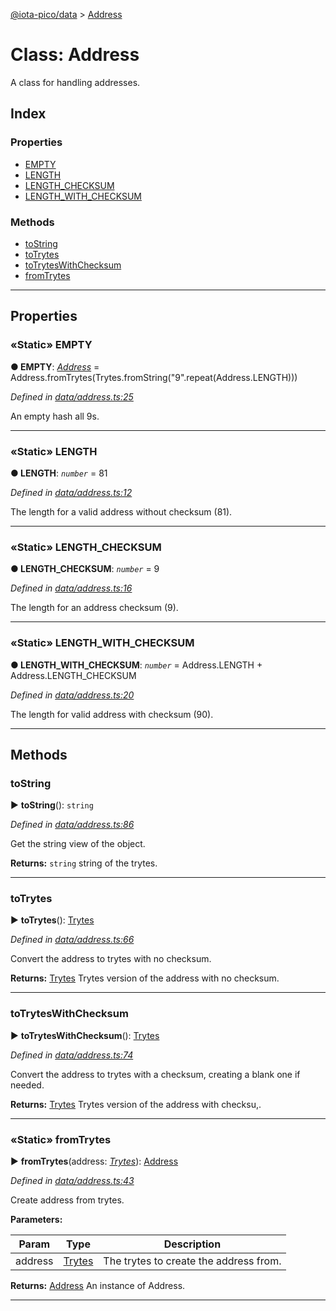 [@iota-pico/data](../README.md) > [Address](../classes/address.md)



# Class: Address


A class for handling addresses.

## Index

### Properties

* [EMPTY](address.md#empty)
* [LENGTH](address.md#length)
* [LENGTH_CHECKSUM](address.md#length_checksum)
* [LENGTH_WITH_CHECKSUM](address.md#length_with_checksum)


### Methods

* [toString](address.md#tostring)
* [toTrytes](address.md#totrytes)
* [toTrytesWithChecksum](address.md#totryteswithchecksum)
* [fromTrytes](address.md#fromtrytes)



---
## Properties
<a id="empty"></a>

### «Static» EMPTY

**●  EMPTY**:  *[Address](address.md)*  =  Address.fromTrytes(Trytes.fromString("9".repeat(Address.LENGTH)))

*Defined in [data/address.ts:25](https://github.com/iotaeco/iota-pico-data/blob/4b85ad8/src/data/address.ts#L25)*



An empty hash all 9s.




___

<a id="length"></a>

### «Static» LENGTH

**●  LENGTH**:  *`number`*  = 81

*Defined in [data/address.ts:12](https://github.com/iotaeco/iota-pico-data/blob/4b85ad8/src/data/address.ts#L12)*



The length for a valid address without checksum (81).




___

<a id="length_checksum"></a>

### «Static» LENGTH_CHECKSUM

**●  LENGTH_CHECKSUM**:  *`number`*  = 9

*Defined in [data/address.ts:16](https://github.com/iotaeco/iota-pico-data/blob/4b85ad8/src/data/address.ts#L16)*



The length for an address checksum (9).




___

<a id="length_with_checksum"></a>

### «Static» LENGTH_WITH_CHECKSUM

**●  LENGTH_WITH_CHECKSUM**:  *`number`*  =  Address.LENGTH + Address.LENGTH_CHECKSUM

*Defined in [data/address.ts:20](https://github.com/iotaeco/iota-pico-data/blob/4b85ad8/src/data/address.ts#L20)*



The length for valid address with checksum (90).




___


## Methods
<a id="tostring"></a>

###  toString

► **toString**(): `string`



*Defined in [data/address.ts:86](https://github.com/iotaeco/iota-pico-data/blob/4b85ad8/src/data/address.ts#L86)*



Get the string view of the object.




**Returns:** `string`
string of the trytes.






___

<a id="totrytes"></a>

###  toTrytes

► **toTrytes**(): [Trytes](trytes.md)



*Defined in [data/address.ts:66](https://github.com/iotaeco/iota-pico-data/blob/4b85ad8/src/data/address.ts#L66)*



Convert the address to trytes with no checksum.




**Returns:** [Trytes](trytes.md)
Trytes version of the address with no checksum.






___

<a id="totryteswithchecksum"></a>

###  toTrytesWithChecksum

► **toTrytesWithChecksum**(): [Trytes](trytes.md)



*Defined in [data/address.ts:74](https://github.com/iotaeco/iota-pico-data/blob/4b85ad8/src/data/address.ts#L74)*



Convert the address to trytes with a checksum, creating a blank one if needed.




**Returns:** [Trytes](trytes.md)
Trytes version of the address with checksu,.






___

<a id="fromtrytes"></a>

### «Static» fromTrytes

► **fromTrytes**(address: *[Trytes](trytes.md)*): [Address](address.md)



*Defined in [data/address.ts:43](https://github.com/iotaeco/iota-pico-data/blob/4b85ad8/src/data/address.ts#L43)*



Create address from trytes.


**Parameters:**

| Param | Type | Description |
| ------ | ------ | ------ |
| address | [Trytes](trytes.md)   |  The trytes to create the address from. |





**Returns:** [Address](address.md)
An instance of Address.






___



